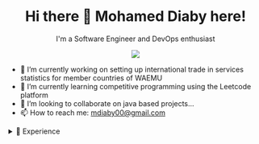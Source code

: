 <h1 align='center'>
  Hi there 👋 Mohamed Diaby here!
</h1>
<p align='center'>
   I'm a Software Engineer and DevOps enthusiast
</p>
<p align='center'>  
  <a href="https://www.linkedin.com/in/mohameddiaby/">
    <img src="https://img.shields.io/badge/linkedin-%230077B5.svg?&style=for-the-badge&logo=linkedin&logoColor=white" />
  </a>
</p>


- 🔭 I’m currently working on setting up international trade in services statistics for member countries of
WAEMU
- 🌱 I’m currently learning competitive programming using the Leetcode platform
- 👯 I’m looking to collaborate on java based projects...
- 📫 How to reach me: mdiaby00@gmail.com

<details>
    <summary>📃 Experience</summary>

- **Junior Developer** `Spark-It` `📆 2020 - Present` `📍 Sfax, Tunisie` 
  <p align='center'><img align='right' src="https://img.shields.io/badge/Jenkins-D24939?style=plastic&logo=Jenkins&logoColor=white" />
  <img align='right' src="https://img.shields.io/badge/Docker-0693e3?style=plastic&logo=docker&logoColor=white" />
  <img align='right' src="https://img.shields.io/badge/GitLab-330F63?style=plastic&logo=gitlab&logoColor=white" />
<img align='right' src="https://img.shields.io/badge/maven-C71A36?style=plastic&logo=apachemaven&logoColor=white" /> 
  <img align='right' src="https://img.shields.io/badge/Spring_Boot-F2F4F9?style=plastic&logo=spring-boot" /></p>
</details>
